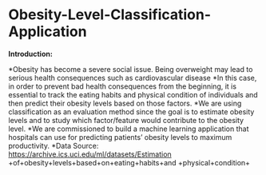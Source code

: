 # Obesity-Level-Classification-Application

**Introduction:**

*Obesity has become a severe social issue. Being overweight may lead to serious health consequences such as cardiovascular disease
*In this case, in order to prevent bad health consequences from the beginning, it is essential to track the eating habits and physical condition of individuals and then predict their obesity levels based on those factors.
*We are using classification as an evaluation method since the goal is to estimate obesity levels and to study which factor/feature would contribute to the obesity level.
*We are commissioned to build a machine learning application that hospitals can use for predicting patients’ obesity levels to maximum productivity.
*Data Source: https://archive.ics.uci.edu/ml/datasets/Estimation +of+obesity+levels+based+on+eating+habits+and +physical+condition+

